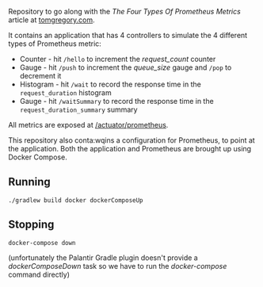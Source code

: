 Repository to go along with the *The Four Types Of Prometheus Metrics* article
at [tomgregory.com](https://www.tomgregory.com).

It contains an application that has 4 controllers to simulate the 4
different types of Prometheus metric:

* Counter - hit `/hello` to increment the *request_count* counter
* Gauge - hit `/push` to increment the *queue_size* gauge and `/pop` to decrement it
* Histogram - hit `/wait` to record the response time in the `request_duration` histogram
* Gauge - hit  `/waitSummary` to record the response time in the `request_duration_summary` summary

All metrics are exposed at [/actuator/prometheus](http://localhost:8080/actuator/prometheus).

This repository also conta:wqins a configuration for Prometheus, to point at the application. 
Both the application and Prometheus are brought up using Docker Compose.

## Running

`./gradlew build docker dockerComposeUp`

## Stopping

`docker-compose down`

(unfortunately the Palantir Gradle plugin doesn't provide a *dockerComposeDown* task
so we have to run the *docker-compose* command directly)